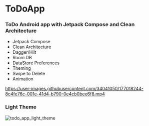 # ToDoApp

<h3>ToDo Android app with Jetpack Compose and Clean Architecture</h3>

* Jetpack Compose
* Clean Architecture
* Dagger/Hilt
* Room DB
* DataStore Preferences
* Theming
* Swipe to Delete
* Animation

https://user-images.githubusercontent.com/34041050/177018244-8c4fe76c-001e-41d4-b790-0e4cb0bee6f8.mp4

<h3>Light Theme</h3>

![todo_app_light_theme](https://user-images.githubusercontent.com/34041050/177018063-5eb34838-0635-49ba-ba50-e4ce98e20299.png)
